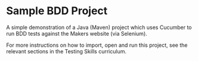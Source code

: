 # Sample BDD Project

A simple demonstration of a Java (Maven) project which uses Cucumber to run
BDD tests against the Makers website (via Selenium).

For more instructions on how to import, open and run this project, see the 
relevant sections in the Testing Skills curriculum.

<!--
This project was constructed via the following steps:

* Create a folder for the project.
* Ensure you have Maven installed (`brew install mvn`).
* Follow the [10 Minute 
Tutorial](https://cucumber.io/docs/guides/10-minute-tutorial/?lang=java) on the 
Cucumber website, until you can demonstrate that running `mvn test` shows a
"Tests completed" message.
* Follow the [Browser 
Automation](https://cucumber.io/docs/guides/browser-automation/?lang=java) page 
on the Cucumber website, to incorporate sample Selenium code into your step
definitions.
* Add a `cucumber.properties` file to the `src/test/resources` folder, which is 
configured to enable the automatic exporting of test reports.
-->
